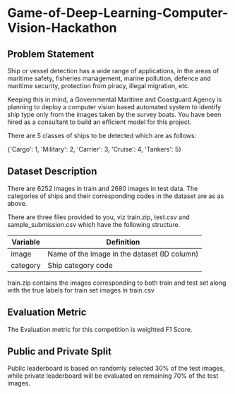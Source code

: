# Game-of-Deep-Learning-Computer-Vision-Hackathon

## Problem Statement
Ship or vessel detection has a wide range of applications, in the areas of maritime safety,  fisheries management, marine pollution, defence and maritime security, protection from piracy, illegal migration, etc.

Keeping this in mind, a Governmental Maritime and Coastguard Agency is planning to deploy a computer vision based automated system to identify ship type only from the images taken by the survey boats. You have been hired as a consultant to build an efficient model for this project.

There are 5 classes of ships to be detected which are as follows:

{'Cargo': 1, 
'Military': 2, 
'Carrier': 3, 
'Cruise': 4, 
'Tankers': 5}

## Dataset Description

There are 6252 images in train and 2680 images in test data. The categories of ships and their corresponding codes in the dataset are as as above.

There are three files provided to you, viz train.zip, test.csv and sample_submission.csv which have the following structure.

|Variable|	Definition|
|---|---|
|image|	Name of the image in the dataset (ID column)|
|category|	Ship category code |

train.zip contains the images corresponding to both train and test set along with the true labels for train set images in train.csv
 
## Evaluation Metric
The Evaluation metric for this competition is weighted F1 Score.

## Public and Private Split
Public leaderboard is based on randomly selected 30% of the test images, while private leaderboard will be evaluated on remaining 70% of the test images.
